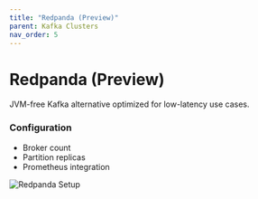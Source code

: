 ```yaml
---
title: "Redpanda (Preview)"
parent: Kafka Clusters
nav_order: 5
---
```


# Redpanda (Preview)

JVM-free Kafka alternative optimized for low-latency use cases.

### Configuration

- Broker count
- Partition replicas
- Prometheus integration

![Redpanda Setup](../assets/screenshots/redpanda-setup.png)

